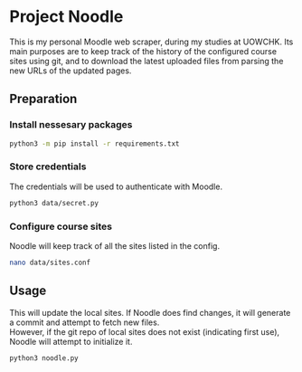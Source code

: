 # Project Noodle
This is my personal Moodle web scraper, during my studies at UOWCHK. Its main purposes are to keep track of the history of the configured course sites using git, and to download the latest uploaded files from parsing the new URLs of the updated pages.

## Preparation

### Install nessesary packages
```sh
python3 -m pip install -r requirements.txt
```

### Store credentials
The credentials will be used to authenticate with Moodle.
```sh
python3 data/secret.py
```

### Configure course sites
Noodle will keep track of all the sites listed in the config.
```sh
nano data/sites.conf
```

## Usage
This will update the local sites. If Noodle does find changes, it will generate a commit and attempt to fetch new files. \
However, if the git repo of local sites does not exist (indicating first use), Noodle will attempt to initialize it.
```sh
python3 noodle.py
```
